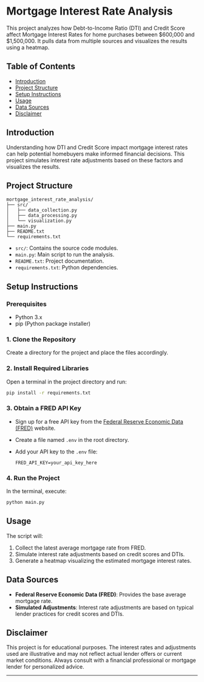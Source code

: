 # Mortgage Interest Rate Analysis

This project analyzes how Debt-to-Income Ratio (DTI) and Credit Score affect Mortgage Interest Rates for home purchases between $600,000 and $1,500,000. It pulls data from multiple sources and visualizes the results using a heatmap.

## Table of Contents

- [Introduction](#introduction)
- [Project Structure](#project-structure)
- [Setup Instructions](#setup-instructions)
- [Usage](#usage)
- [Data Sources](#data-sources)
- [Disclaimer](#disclaimer)

## Introduction

Understanding how DTI and Credit Score impact mortgage interest rates can help potential homebuyers make informed financial decisions. This project simulates interest rate adjustments based on these factors and visualizes the results.

## Project Structure

```
mortgage_interest_rate_analysis/
├── src/
│   ├── data_collection.py
│   ├── data_processing.py
│   └── visualization.py
├── main.py
├── README.txt
└── requirements.txt
```

- `src/`: Contains the source code modules.
- `main.py`: Main script to run the analysis.
- `README.txt`: Project documentation.
- `requirements.txt`: Python dependencies.

## Setup Instructions

### Prerequisites

- Python 3.x
- pip (Python package installer)

### 1. Clone the Repository

Create a directory for the project and place the files accordingly.

### 2. Install Required Libraries

Open a terminal in the project directory and run:

```bash
pip install -r requirements.txt
```

### 3. Obtain a FRED API Key

- Sign up for a free API key from the [Federal Reserve Economic Data (FRED)](https://fred.stlouisfed.org/docs/api/fred/) website.
- Create a file named `.env` in the root directory.
- Add your API key to the `.env` file:

  ```
  FRED_API_KEY=your_api_key_here
  ```

### 4. Run the Project

In the terminal, execute:

```bash
python main.py
```

## Usage

The script will:

1. Collect the latest average mortgage rate from FRED.
2. Simulate interest rate adjustments based on credit scores and DTIs.
3. Generate a heatmap visualizing the estimated mortgage interest rates.

## Data Sources

- **Federal Reserve Economic Data (FRED)**: Provides the base average mortgage rate.
- **Simulated Adjustments**: Interest rate adjustments are based on typical lender practices for credit scores and DTIs.

## Disclaimer

This project is for educational purposes. The interest rates and adjustments used are illustrative and may not reflect actual lender offers or current market conditions. Always consult with a financial professional or mortgage lender for personalized advice.

---
